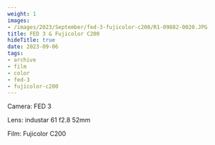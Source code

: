 ```yaml
---
weight: 1
images:
- /images/2023/September/fed-3-fujicolor-c200/R1-09882-0020.JPG
title: FED 3 & Fujicolor C200
hideTitle: true
date: 2023-09-06
tags:
- archive
- film
- color
- fed-3
- fujicolor-c200
---
```


Camera: FED 3

Lens: industar 61 f2.8 52mm

Film: Fujicolor C200

